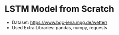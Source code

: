 # LSTM Model from Scratch

* Dataset: https://www.bgc-jena.mpg.de/wetter/
* Used Extra Libraries: pandas, numpy, requests
